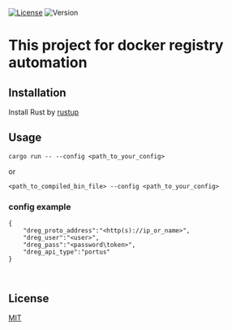[![License](https://img.shields.io/badge/license-MIT-green)](https://choosealicense.com/licenses/mit/)
![Version](https://img.shields.io/badge/version-0.1.0-blue)

# This project for docker registry automation

## Installation

Install Rust by [rustup](https://rustup.rs/)

## Usage 

```cargo run -- --config <path_to_your_config>``` 

or 

```<path_to_compiled_bin_file> --config <path_to_your_config>```

### config example

```
{
    "dreg_proto_address":"<http(s)://ip_or_name>",
    "dreg_user":"<user>",
    "dreg_pass":"<password\token>",
    "dreg_api_type":"portus"
}



```


## License

[MIT](https://choosealicense.com/licenses/mit/)
